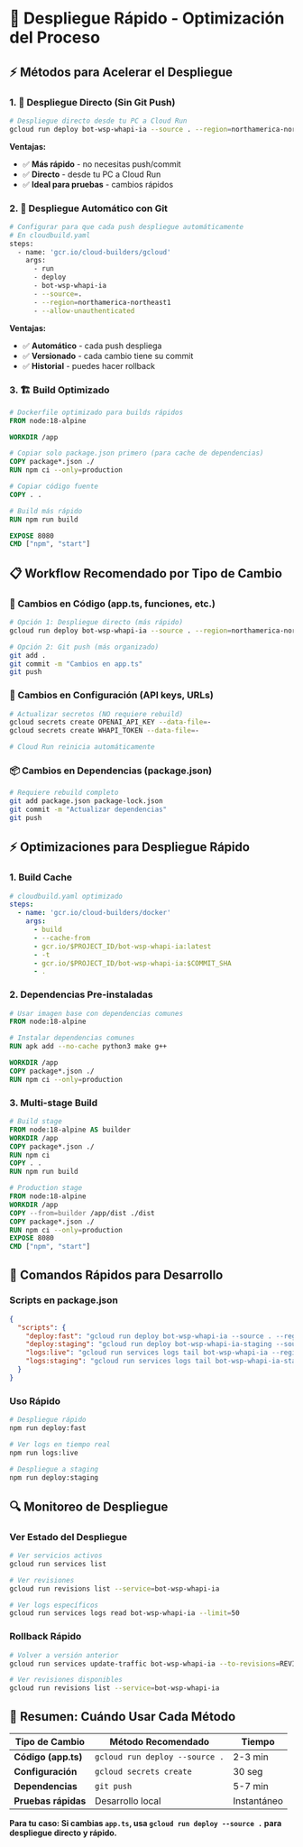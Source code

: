 # 🚀 Despliegue Rápido - Optimización del Proceso

## ⚡ **Métodos para Acelerar el Despliegue**

### **1. 🎯 Despliegue Directo (Sin Git Push)**

```bash
# Despliegue directo desde tu PC a Cloud Run
gcloud run deploy bot-wsp-whapi-ia --source . --region=northamerica-northeast1 --allow-unauthenticated
```

**Ventajas:**
- ✅ **Más rápido** - no necesitas push/commit
- ✅ **Directo** - desde tu PC a Cloud Run
- ✅ **Ideal para pruebas** - cambios rápidos

### **2. 🔄 Despliegue Automático con Git**

```bash
# Configurar para que cada push despliegue automáticamente
# En cloudbuild.yaml
steps:
  - name: 'gcr.io/cloud-builders/gcloud'
    args:
      - run
      - deploy
      - bot-wsp-whapi-ia
      - --source=.
      - --region=northamerica-northeast1
      - --allow-unauthenticated
```

**Ventajas:**
- ✅ **Automático** - cada push despliega
- ✅ **Versionado** - cada cambio tiene su commit
- ✅ **Historial** - puedes hacer rollback

### **3. 🏗️ Build Optimizado**

```dockerfile
# Dockerfile optimizado para builds rápidos
FROM node:18-alpine

WORKDIR /app

# Copiar solo package.json primero (para cache de dependencias)
COPY package*.json ./
RUN npm ci --only=production

# Copiar código fuente
COPY . .

# Build más rápido
RUN npm run build

EXPOSE 8080
CMD ["npm", "start"]
```

## 📋 **Workflow Recomendado por Tipo de Cambio**

### **🔄 Cambios en Código (app.ts, funciones, etc.)**

```bash
# Opción 1: Despliegue directo (más rápido)
gcloud run deploy bot-wsp-whapi-ia --source . --region=northamerica-northeast1

# Opción 2: Git push (más organizado)
git add .
git commit -m "Cambios en app.ts"
git push
```

### **🔑 Cambios en Configuración (API keys, URLs)**

```bash
# Actualizar secretos (NO requiere rebuild)
gcloud secrets create OPENAI_API_KEY --data-file=-
gcloud secrets create WHAPI_TOKEN --data-file=-

# Cloud Run reinicia automáticamente
```

### **📦 Cambios en Dependencias (package.json)**

```bash
# Requiere rebuild completo
git add package.json package-lock.json
git commit -m "Actualizar dependencias"
git push
```

## ⚡ **Optimizaciones para Despliegue Rápido**

### **1. Build Cache**

```yaml
# cloudbuild.yaml optimizado
steps:
  - name: 'gcr.io/cloud-builders/docker'
    args:
      - build
      - --cache-from
      - gcr.io/$PROJECT_ID/bot-wsp-whapi-ia:latest
      - -t
      - gcr.io/$PROJECT_ID/bot-wsp-whapi-ia:$COMMIT_SHA
      - .
```

### **2. Dependencias Pre-instaladas**

```dockerfile
# Usar imagen base con dependencias comunes
FROM node:18-alpine

# Instalar dependencias comunes
RUN apk add --no-cache python3 make g++

WORKDIR /app
COPY package*.json ./
RUN npm ci --only=production
```

### **3. Multi-stage Build**

```dockerfile
# Build stage
FROM node:18-alpine AS builder
WORKDIR /app
COPY package*.json ./
RUN npm ci
COPY . .
RUN npm run build

# Production stage
FROM node:18-alpine
WORKDIR /app
COPY --from=builder /app/dist ./dist
COPY package*.json ./
RUN npm ci --only=production
EXPOSE 8080
CMD ["npm", "start"]
```

## 🎯 **Comandos Rápidos para Desarrollo**

### **Scripts en package.json**

```json
{
  "scripts": {
    "deploy:fast": "gcloud run deploy bot-wsp-whapi-ia --source . --region=northamerica-northeast1 --allow-unauthenticated",
    "deploy:staging": "gcloud run deploy bot-wsp-whapi-ia-staging --source . --region=northamerica-northeast1 --allow-unauthenticated",
    "logs:live": "gcloud run services logs tail bot-wsp-whapi-ia --region=northamerica-northeast1",
    "logs:staging": "gcloud run services logs tail bot-wsp-whapi-ia-staging --region=northamerica-northeast1"
  }
}
```

### **Uso Rápido**

```bash
# Despliegue rápido
npm run deploy:fast

# Ver logs en tiempo real
npm run logs:live

# Despliegue a staging
npm run deploy:staging
```

## 🔍 **Monitoreo de Despliegue**

### **Ver Estado del Despliegue**

```bash
# Ver servicios activos
gcloud run services list

# Ver revisiones
gcloud run revisions list --service=bot-wsp-whapi-ia

# Ver logs específicos
gcloud run services logs read bot-wsp-whapi-ia --limit=50
```

### **Rollback Rápido**

```bash
# Volver a versión anterior
gcloud run services update-traffic bot-wsp-whapi-ia --to-revisions=REVISION_NAME=100

# Ver revisiones disponibles
gcloud run revisions list --service=bot-wsp-whapi-ia
```

## 🎯 **Resumen: Cuándo Usar Cada Método**

| Tipo de Cambio | Método Recomendado | Tiempo |
|----------------|-------------------|---------|
| **Código (app.ts)** | `gcloud run deploy --source .` | 2-3 min |
| **Configuración** | `gcloud secrets create` | 30 seg |
| **Dependencias** | `git push` | 5-7 min |
| **Pruebas rápidas** | Desarrollo local | Instantáneo |

**Para tu caso: Si cambias `app.ts`, usa `gcloud run deploy --source .` para despliegue directo y rápido.** 